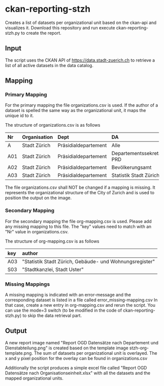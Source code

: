 # ckan-reporting-stzh
Creates a list of datasets per organizational unit based on the ckan-api and visualizes it.
Download this repository and run execute ckan-reporting-stzh.py to create the report.

## Input

The script uses the CKAN API of https://data.stadt-zuerich.ch to retrieve a list of all active datasets in the data catalog.

## Mapping

### Primary Mapping
For the primary mapping the file organizations.csv is used. If the author of a dataset is spelled the same way as the organizational unit, it maps the unique id to it.

The structure of organizations.csv is as follows

| Nr | Organisation | Dept | DA | xPixel | yPixel |
| :- | :----------- | :--- | :- | :----- | :----- |
| A | Stadt Zürich | Präsidialdepartement | Alle | 12 | 282 |
| A01 | Stadt Zürich | Präsidialdepartement | Departementssekretariat PRD | 12 | 333 |
| A02 | Stadt Zürich | Präsidialdepartement | Bevölkerungsamt | 12 | 385 |
| A03 | Stadt Zürich | Präsidialdepartement | Statistik Stadt Zürich | 12 | 436 |

The file organizations.csv shall NOT be changed if a mapping is missing. It represents the organizational structure of the City of Zurich and is used to position the output on the image. 

### Secondary Mapping
For the secondary mapping the file org-mapping.csv is used. 
Please add any missing mapping to this file. The "key" values need to match with an "Nr" value in organizations.csv.

The structure of org-mapping.csv is as follows

| key | author |
| :-- | :----- |
| A03 | "Statistik Stadt Zürich, Gebäude- und Wohnungsregister" |
| S03 | "Stadtkanzlei, Stadt Uster" |

### Missing Mappings
A missing mapping is indicated with an error-message and the corresponding dataset is listed in a file called error_missing-mapping.csv
In that case, create a new entry in org-mapping.csv and rerun the script. You can use the mode=3 switch (to be modified in the code of ckan-reporting-stzh.py) to skip the data retrieval part.

## Output

A new report image named "Report OGD Datensätze nach Departement und Dienstabteilung.png" is created based on the template image stzh-org-template.png. The sum of datasets per organizational unit is overlayed. The x and y pixel position for the overlay can be found in organizations.csv

Additionally the script produces a simple excel file called "Report OGD Datensätze nach Organisationseinheit.xlsx" with all the datasets and the mapped organizational units.



